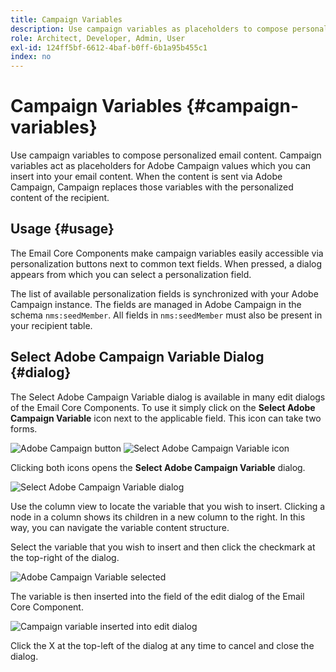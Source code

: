```yaml
---
title: Campaign Variables
description: Use campaign variables as placeholders to compose personalized email content.
role: Architect, Developer, Admin, User
exl-id: 124ff5bf-6612-4baf-b0ff-6b1a95b455c1
index: no
---
```


# Campaign Variables {#campaign-variables}

Use campaign variables to compose personalized email content. Campaign variables act as placeholders for Adobe Campaign values which you can insert into your email content. When the content is sent via Adobe Campaign, Campaign replaces those variables with the personalized content of the recipient.

## Usage {#usage}

The Email Core Components make campaign variables easily accessible via personalization buttons next to common text fields. When pressed, a dialog appears from which you can select a personalization field.

The list of available personalization fields is synchronized with your Adobe Campaign instance. The fields are managed in Adobe Campaign in the schema `nms:seedMember`. All fields in `nms:seedMember` must also be present in your recipient table.

## Select Adobe Campaign Variable Dialog {#dialog}

The Select Adobe Campaign Variable dialog is available in many edit dialogs of the Email Core Components. To use it simply click on the **Select Adobe Campaign Variable** icon next to the applicable field. This icon can take two forms.

![Adobe Campaign button](/help/email/assets/campaign-button.png)
![Select Adobe Campaign Variable icon](/help/email/assets/select-adobe-campaign-variable-icon.png)

Clicking both icons opens the **Select Adobe Campaign Variable** dialog.

![Select Adobe Campaign Variable dialog](assets/select-campaign-variable-dialog.png)

Use the column view to locate the variable that you wish to insert. Clicking a node in a column shows its children in a new column to the right. In this way, you can navigate the variable content structure.

Select the variable that you wish to insert and then click the checkmark at the top-right of the dialog.

![Adobe Campaign Variable selected](assets/select-campaign-variable-dialog-selected.png)

The variable is then inserted into the field of the edit dialog of the Email Core Component.

![Campaign variable inserted into edit dialog](assets/campaign-variable.png)

Click the X at the top-left of the dialog at any time to cancel and close the dialog.
